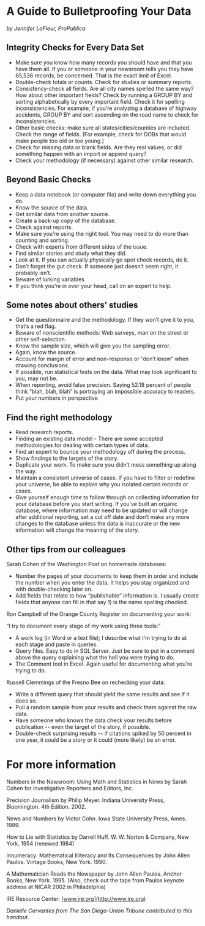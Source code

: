 # A Guide to Bulletproofing Your Data

_by Jennifer LaFleur, ProPublica_

## Integrity Checks for Every Data Set- Make sure you know how many records you should have and that you have them all. If you or someone in your newsroom tells you they have 65,536 records, be concerned. That is the exact limit of Excel.- Double-check totals or counts. Check for studies or summary reports.- Consistency-check all fields.  Are all city names spelled the same way? How about other important fields? Check by running a GROUP BY and sorting alphabetically by every important field. Check it for spelling inconsistencies. For example, if you’re analyzing a database of highway accidents, GROUP BY and sort ascending on the road name to check for inconsistencies.- Other basic checks: make sure all states/cities/counties are included. Check the range of fields. (For example, check for DOBs that would make people too old or too young.) - Check for missing data or blank fields. Are they real values, or did something happen with an import or append query?- Check your methodology (if necessary) against other similar research.## Beyond Basic Checks- Keep a data notebook (or  computer file) and write down everything you do. - Know the source of the data.- Get similar data from another source.- Create a back-up copy of the database. - Check against reports.- Make sure you’re using the right tool. You may need to do more than counting and sorting.- Check with experts from different sides of the issue.- Find similar stories and study what they did.- Look at it. If you can actually physically go spot check records, do it.- Don’t forget the gut check. If someone just doesn’t seem right, it probably isn’t.- Beware of lurking variables- If you think you’re in over your head, call on an expert to help.## Some notes about others’ studies- Get the questionnaire and the methodology. If they won’t give it to you, that’s a red flag.- Beware of nonscientific methods: Web surveys, man on the street or other self-selection.- Know the sample size, which will give you the sampling error.- Again, know the source.- Account for margin of error  and non-response or “don’t know” when drawing conclusions.- If possible, run statistical tests on the data. What may look significant to you, may not be.- When reporting, avoid false precision. Saying 52.18 percent of people think “blah, blah, blah” is portraying an impossible accuracy to readers.- Put your numbers in perspective## Find the right methodology- Read research reports.- Finding an existing data model - There are some accepted methodologies for dealing with certain types of data.- Find an expert to bounce your methodology off during the process.- Show findings to the targets of the story.- Duplicate your work. To make sure you didn’t mess something up along the way.- Maintain a consistent universe of cases. If you have to filter or redefine your universe, be able to explain why you isolated certain records or cases.- Give yourself enough time to follow through on collecting information for your database before you start writing. If you’ve built an organic database, where information may need to be updated or will change after additional reporting, set a cut off date and don’t make any more changes to the database unless the data is inaccurate or the new information will change the meaning of the story.  ## Other tips from our colleaguesSarah Cohen of the Washington Post on homemade databases:- Number the pages of your documents to keep them in order and include the number when you enter the data. It helps you stay organized and with double-checking later on.- Add fields that relate to how “publishable” information is. I usually create fields that anyone can fill in that say 1) is the name spelling checked.Ron Campbell of the Orange County Register on documenting your work:“I try to document every stage of my work using three tools:”- A work log (in Word or a text file); I describe what I'm trying to do at each stage and paste in queries.- Query files. Easy to do in SQL Server. Just be sure to put in a comment above the query explaining what the hell you were trying to do.- The Comment tool in Excel. Again useful for documenting what you're trying to do.Russell Clemmings of the Fresno Bee on rechecking your data:- Write a different query that should yield the same results and see if it does so.- Pull a random sample from your results and check them against the raw data.- Have someone who knows the data check your results before publication -- even the target of the story, if possible.- Double-check surprising results -- if citations spiked by 50 percent in one year, it could be a story or it could (more likely) be an error. # For more informationNumbers in the Newsroom: Using Math and Statistics in News by Sarah Cohen for  Investigative Reporters and Editors, Inc.Precision Journalism by Philip Meyer. Indiana University Press, Bloomington. 4th Edition. 2002.News and Numbers by Victor Cohn.  Iowa State University Press, Ames. 1989.How to Lie with Statistics by Darrell Huff.  W. W. Norton & Company, New York. 1954 (renewed 1984)Innumeracy:  Mathematical Illiteracy and Its Consequences by John Allen Paulos. Vintage Books, New York. 1990.A Mathematician Reads the Newspaper by John Allen Paulos. Anchor Books, New York. 1995. (Also, check out the tape from Paulos keynote address at NICAR 2002 in Philadelphia)IRE Resource Center: [www.ire.org](http://www.ire.org)_Danielle Cervantes from The San Diego-Union Tribune contributed to this handout._